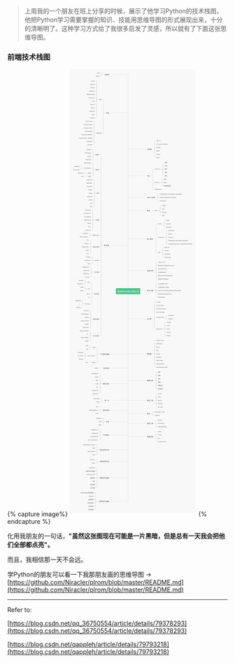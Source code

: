 >上周我的一个朋友在班上分享的时候，展示了他学习Python的技术栈图，他把Python学习需要掌握的知识、技能用思维导图的形式展现出来，十分的清晰明了。这种学习方式给了我很多启发了灵感，所以就有了下面这张思维导图。

### 前端技术栈图

{% capture image%}
![前端技术栈图](/images/in-post/2018-12-18-前端技术栈.png "前端技术栈图")
{% endcapture %}

化用我朋友的一句话，**"虽然这张图现在可能是一片黑暗，但是总有一天我会把他们全部都点亮"。**

而且，我相信那一天不会远。

学Python的朋友可以看一下我那朋友画的思维导图
->[https://github.com/Niracler/plrom/blob/master/README.md](https://github.com/Niracler/plrom/blob/master/README.md)

---
Refer to:

[https://blog.csdn.net/qq_36750554/article/details/79378293](https://blog.csdn.net/qq_36750554/article/details/79378293)

[https://blog.csdn.net/qappleh/article/details/79793218](https://blog.csdn.net/qappleh/article/details/79793218)
